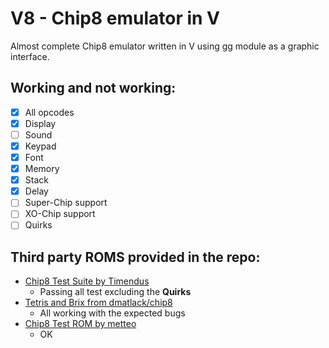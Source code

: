 # V8 - Chip8 emulator in V

Almost complete Chip8 emulator written in V using gg module as a graphic interface.

## Working and not working:

- [x] All opcodes
- [x] Display
- [ ] Sound
- [x] Keypad
- [x] Font
- [x] Memory
- [x] Stack
- [x] Delay
- [ ] Super-Chip support
- [ ] XO-Chip support
- [ ] Quirks

## Third party ROMS provided in the repo:

- [Chip8 Test Suite by Timendus](https://github.com/Timendus/chip8-test-suite)
    - Passing all test excluding the **Quirks**
- [Tetris and Brix from dmatlack/chip8](https://github.com/dmatlack/chip8/)
    - All working with the expected bugs
- [Chip8 Test ROM by metteo](https://github.com/metteo/chip8-test-rom/)
    - OK
